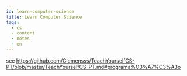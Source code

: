 ```yaml
---
id: learn-computer-science
title: Learn Computer Science
tags:
  - cs
  - content
  - notes
  - en
---
```


see https://github.com/Clemensss/TeachYourselfCS-PT/blob/master/TeachYourselfCS-PT.md#programa%C3%A7%C3%A3o
